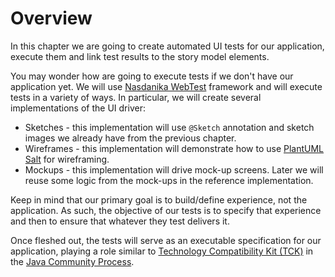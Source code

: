 # Overview

In this chapter we are going to create automated UI tests for our application, execute them and link test results to the story model elements.
 
You may wonder how are going to execute tests if we don't have our application yet. We will use [Nasdanika WebTest](https://github.com/Nasdanika/server/wiki/webtest) framework and will execute tests in a variety of ways. In particular, we will create several implementations of the UI driver:

* Sketches - this implementation will use ``@Sketch`` annotation and sketch images we already have from the previous chapter.
* Wireframes - this implementation will demonstrate how to use [PlantUML Salt](http://plantuml.com/salt.html) for wireframing.
* Mockups - this implementation will drive mock-up screens. Later we will reuse some logic from the mock-ups in the reference implementation.

Keep in mind that our primary goal is to build/define experience, not the application. As such, the objective of our
tests is to specify that experience and then to ensure that whatever they test delivers it. 

Once fleshed out, the tests will serve as an executable specification for our application, playing a role similar to [Technology Compatibility Kit (TCK)](https://en.wikipedia.org/wiki/Technology_Compatibility_Kit) in the [Java Community Process](https://en.wikipedia.org/wiki/Java_Community_Process).
